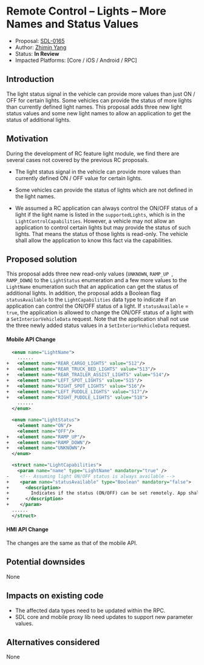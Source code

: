 # Remote Control – Lights – More Names and Status Values

* Proposal: [SDL-0165](0165-rc-lights-more-names-and-status-values.md)
* Author: [Zhimin Yang](https://github.com/smartdevicelink/yang1070)
* Status: **In Review**
* Impacted Platforms: [Core / iOS / Android / RPC]

## Introduction

The light status signal in the vehicle can provide more values than just ON / OFF for certain lights. Some vehicles can provide the status of more lights than currently defined light names. This proposal adds three new light status values and some new light names to allow an application to get the status of additional lights.

## Motivation

During the development of RC feature light module, we find there are several cases not covered by the previous RC proposals.

- The light status signal in the vehicle can provide more values than currently defined ON / OFF value for certain lights. 

- Some vehicles can provide the status of lights which are not defined in the light names.

- We assumed a RC application can always control the ON/OFF status of a light if the light name is listed in the `supportedLights`, which is in the `LightControlCapabilities`. However, a vehicle may not allow an application to control certain lights but may provide the status of such lights. That means the status of those lights is read-only. The vehicle shall allow the application to know this fact via the capabilities.

## Proposed solution
This proposal adds three new read-only values (`UNKNOWN`, `RAMP_UP `, `RAMP_DOWN`) to the `LightStatus` enumeration and a few more values to the `LightName` enumeration such that an application can get the status of additional lights. 
In addition, the proposal adds a Boolean flag `statusAvailable` to the `LightCapabilities` data type to indicate if an application can control the ON/OFF status of a light. If `statusAvailable` = `true`, the application is allowed to change the ON/OFF status of a light with a `SetInteriorVehicleData` request. Note that the application shall not use the three newly added status values in a `SetInteriorVehicleData` request.


#### Mobile API Change

```xml
  <enum name="LightName">
    ......
+   <element name="REAR_CARGO_LIGHTS" value="512"/>
+   <element name="REAR_TRUCK_BED_LIGHTS" value="513"/>
+   <element name="REAR_TRAILER_ASSIST_LIGHTS" value="514"/>
+   <element name="LEFT_SPOT_LIGHTS" value="515"/>
+   <element name="RIGHT_SPOT_LIGHTS" value="516"/>
+   <element name="LEFT_PUDDLE_LIGHTS" value="517"/>
+   <element name="RIGHT_PUDDLE_LIGHTS" value="518">
    ......  
  </enum>
  
  <enum name="LightStatus">
    <element name="ON"/>
    <element name="OFF"/>
+   <element name="RAMP_UP"/>
+   <element name="RAMP_DOWN"/>
+   <element name="UNKNOWN"/>
  </enum>
  
  <struct name="LightCapabilities">
    <param name="name" type="LightName" mandatory="true" />
-    <!-- Assuming light ON/OFF status is always available -->
+    <param name="statusAvailable" type="Boolean" mandatory="false">
+      <description>
+        Indicates if the status (ON/OFF) can be set remotely. App shall not use other values (RAMP_UP/RAMP_DOWN/UNKNOWN) in a setInteriorVehicleData request.
+      </description>
+    </param>
  ......
  </struct>
```

#### HMI API Change
The changes are the same as that of the mobile API.



## Potential downsides

None

## Impacts on existing code

- The affected data types need to be updated within the RPC.
- SDL core and mobile proxy lib need updates to support new parameter values.


## Alternatives considered

None
